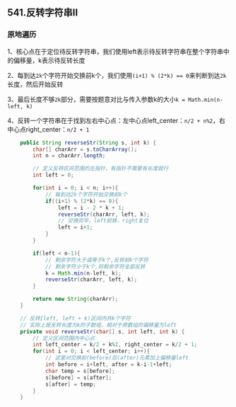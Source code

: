 ## 541.反转字符串II

### 原地遍历

1、核心点在于定位待反转字符串，我们使用left表示待反转字符串在整个字符串中的偏移量，k表示待反转长度

2、每到达`2k`个字符开始交换前k个，我们使用`(i+1) % (2*k) == 0`来判断到达`2k`长度，然后开始反转

3、最后长度不够`2k`部分，需要按题意对比与传入参数k的大小`k = Math.min(n-left, k)`

4、反转一个字符串在于找到左右中心点：左中心点left_center：`n/2 + n%2`，右中心点right_center：`n/2 + 1`

```java
    public String reverseStr(String s, int k) {
        char[] charArr = s.toCharArray();
        int n = charArr.length;

        // 定义反转区间范围的左指针，有指针不需要有长度就行
        int left = 0;

        for(int i = 0; i < n; i++){
            // 每到达2k个字符开始交换前k个
            if((i+1) % (2*k) == 0){
                left = i - 2 * k + 1;
                reverseStr(charArr, left, k);
                // 交换完毕，left前移，right复位
                left = i+1;
            }
        }

        if(left < n-1){
            // 剩余字符大于或等于k个,反转前k个字符
            // 剩余字符少于k个,将剩余字符全部反转
            k = Math.min(n-left, k);
            reverseStr(charArr, left, k);
        } 

        return new String(charArr);
    }

    // 反转[left, left + k)区间内共k个字符
    // 实际上是反转长度为k的子数组，相对于原数组的偏移量为left
    private void reverseStr(char[] s, int left, int k) {
        // 定义区间范围内中心点
        int left_center = k/2 + k%2, right_center = k/2 + 1;
        for(int i = 0; i < left_center; i++){
            // 这里对交换前(before)后(after)元素加上偏移量left
            int before = i+left, after = k-i-1+left;
            char temp = s[before];
            s[before] = s[after];
            s[after] = temp;
        }
    }
```

